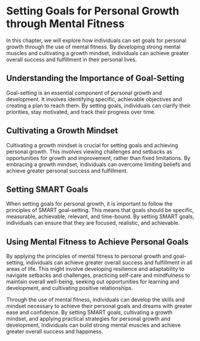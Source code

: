 Setting Goals for Personal Growth through Mental Fitness
===============================================================================================================

In this chapter, we will explore how individuals can set goals for personal growth through the use of mental fitness. By developing strong mental muscles and cultivating a growth mindset, individuals can achieve greater overall success and fulfillment in their personal lives.

Understanding the Importance of Goal-Setting
--------------------------------------------

Goal-setting is an essential component of personal growth and development. It involves identifying specific, achievable objectives and creating a plan to reach them. By setting goals, individuals can clarify their priorities, stay motivated, and track their progress over time.

Cultivating a Growth Mindset
----------------------------

Cultivating a growth mindset is crucial for setting goals and achieving personal growth. This involves viewing challenges and setbacks as opportunities for growth and improvement, rather than fixed limitations. By embracing a growth mindset, individuals can overcome limiting beliefs and achieve greater personal success and fulfillment.

Setting SMART Goals
-------------------

When setting goals for personal growth, it is important to follow the principles of SMART goal-setting. This means that goals should be specific, measurable, achievable, relevant, and time-bound. By setting SMART goals, individuals can ensure that they are focused, realistic, and achievable.

Using Mental Fitness to Achieve Personal Goals
----------------------------------------------

By applying the principles of mental fitness to personal growth and goal-setting, individuals can achieve greater overall success and fulfillment in all areas of life. This might involve developing resilience and adaptability to navigate setbacks and challenges, practicing self-care and mindfulness to maintain overall well-being, seeking out opportunities for learning and development, and cultivating positive relationships.

Through the use of mental fitness, individuals can develop the skills and mindset necessary to achieve their personal goals and dreams with greater ease and confidence. By setting SMART goals, cultivating a growth mindset, and applying practical strategies for personal growth and development, individuals can build strong mental muscles and achieve greater overall success and happiness.
